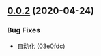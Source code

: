 ## [0.0.2](https://github.com/tinper-bee/bee-carousel-figure/compare/v0.0.1...v0.0.2) (2020-04-24)


### Bug Fixes

* 自动化 ([03e0fdc](https://github.com/tinper-bee/bee-carousel-figure/commit/03e0fdc8bb1616d909353b3356fc6aa080f6d55d))



